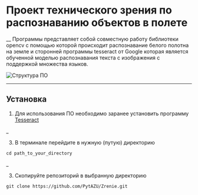 # Проект технического зрения по распознаванию объектов в полете
__
Программы представляет собой совместную работу библиотеки opencv с помощью которой происходит распознавание белого полотна на земле и сторонней программы tesseract от Google которая является обученной моделью распознавания текста с изображения с поддержкой множества языков.

![Структура ПО](https://github.com/PytAZU/Zrenie/blob/f7d17ccea2aada46bc9138d28e7421720fc82fac/%D0%A1%D1%82%D1%80%D1%83%D0%BA%D1%82%D1%83%D1%80%D0%B0.jpg "Структура")
___
## Установка
1. Для использования ПО необходимо заранее установить программу [Tesseract](https://github.com/UB-Mannheim/tesseract/wiki)

_

3. В терминале перейдите в нужную (путую) директорию
```
cd path_to_your_directory
```

_

3. Скопируйте репозиторий в выбранную директорию
```
git clone https://github.com/PytAZU/Zrenie.git
```
